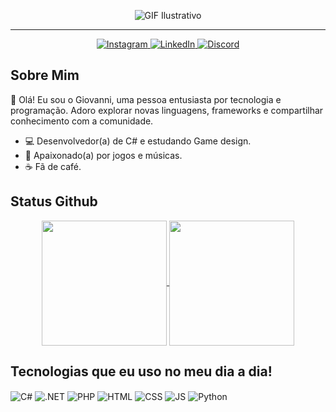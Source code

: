<p align="center">
  <img src="https://image.myanimelist.net/ui/BQM6jEZ-UJLgGUuvrNkYUOKj3qcK3KbOTHb8czSL8JduZH07zQ4hUnq5-ThKBsw39mXFi2t35OkUotL7cOkHAw" alt="GIF Ilustrativo">
</p>
<hr>

<div align="center">
    <a href="https://www.instagram.com/gio_stefii/">
        <img src="https://img.shields.io/badge/Instagram-E4405F?style=for-the-badge&logo=instagram&logoColor=white" alt="Instagram">
    </a>
    <a href="https://www.linkedin.com/in/giovanni-stefani-a5b027267/">
        <img src="https://img.shields.io/badge/LinkedIn-0077B5?style=for-the-badge&logo=linkedin&logoColor=white" alt="LinkedIn">
    </a>
 <a href="Discordapp.com/users/901597178659733504">
        <img src="https://img.shields.io/badge/Discord-7289DA?style=for-the-badge&logo=discord&logoColor=white" alt="Discord">
    </a>
</div>

## Sobre Mim

👋 Olá! Eu sou o Giovanni, uma pessoa entusiasta por tecnologia e programação. Adoro explorar novas linguagens, frameworks e compartilhar conhecimento com a comunidade. 

- 💻 Desenvolvedor(a) de C# e estudando Game design.
- 🎨 Apaixonado(a) por jogos e músicas.
- ☕ Fã de café.

## Status Github

<div align="center">
    <a href="https://github.com/anuraghazra/github-readme-stats">
        <img height=200 align="center" src="https://github-readme-stats.vercel.app/api?username=KappyStefani&theme=tokyonight" />
    </a>
    <a href="https://github.com/anuraghazra/convoychat">
        <img height=200 align="center" src="https://github-readme-stats.vercel.app/api/top-langs?username=KappyStefani&layout=compact&langs_count=8&card_width=320&theme=tokyonight" />
    </a>
</div>


 ## Tecnologias que eu uso no meu dia a dia! 
<div align="center" style="display: inline-block;">
    <img align="center" alt="C#" src="https://img.shields.io/badge/C%23-239120?style=for-the-badge&logo=c-sharp&logoColor=white">
    <img align="center" alt=".NET" src="https://img.shields.io/badge/.NET-5C2D91?style=for-the-badge&logo=.net&logoColor=white">
    <img align="center" alt="PHP" src="https://img.shields.io/badge/PHP-777BB4?style=for-the-badge&logo=php&logoColor=white">
    <img align="center" alt="HTML" src="https://img.shields.io/badge/HTML-239120?style=for-the-badge&logo=html5&logoColor=white">
    <img align="center" alt="CSS" src="https://img.shields.io/badge/CSS-239120?&style=for-the-badge&logo=css3&logoColor=white">
    <img align="center" alt="JS" src="https://img.shields.io/badge/JavaScript-F7DF1E?style=for-the-badge&logo=javascript&logoColor=black">
    <img align="center" alt="Python" src="https://img.shields.io/badge/Python-14354C?style=for-the-badge&logo=python&logoColor=white">
</div>


